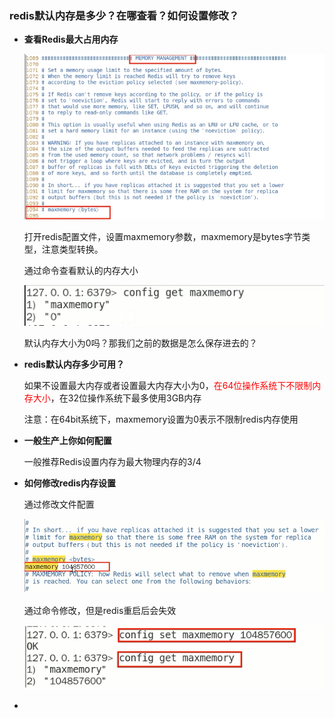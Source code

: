 ### redis默认内存是多少？在哪查看？如何设置修改？

- **查看Redis最大占用内存**

  ![](images/1.Redis最大内存占用配置.png)

  打开redis配置文件，设置maxmemory参数，maxmemory是bytes字节类型，注意类型转换。

  通过命令查看默认的内存大小

  ![](images/2.默认内存大小.png)

  默认内存大小为0吗？那我们之前的数据是怎么保存进去的？

- **redis默认内存多少可用？**

  如果不设置最大内存或者设置最大内存大小为0，<font color = 'red'>在64位操作系统下不限制内存大小</font>，在32位操作系统下最多使用3GB内存

  注意：在64bit系统下，maxmemory设置为0表示不限制redis内存使用

- **一般生产上你如何配置**

  一般推荐Redis设置内存为最大物理内存的3/4

- **如何修改redis内存设置**

  通过修改文件配置

  ![](images/3.通过修改配置文件.png)

  通过命令修改，但是redis重启后会失效

  ![](images/4.通过命令修改.png)

- 













